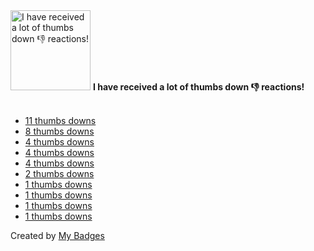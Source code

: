 <img src="https://my-badges.github.io/my-badges/thumbs-down.png" alt="I have received a lot of thumbs down 👎 reactions!" title="I have received a lot of thumbs down 👎 reactions!" width="128">
<strong>I have received a lot of thumbs down 👎 reactions!</strong>
<br><br>

- [11 thumbs downs](https://github.com/deployphp/deployer/issues/797#issuecomment-250968370)
- [8 thumbs downs](https://github.com/symfony/symfony/issues/25643)
- [4 thumbs downs](https://github.com/expr-lang/expr/issues/45)
- [4 thumbs downs](https://github.com/antonmedv/fx/issues/243)
- [4 thumbs downs](https://github.com/deployphp/deployer/issues/31#issuecomment-50598411)
- [2 thumbs downs](https://github.com/deployphp/deployer/issues/980)
- [1 thumbs downs](https://github.com/deployphp/deployer/issues/1400)
- [1 thumbs downs](https://github.com/deployphp/deployer/issues/1459)
- [1 thumbs downs](https://github.com/deployphp/deployer/issues/1460)
- [1 thumbs downs](https://github.com/taras-zak/tinyDB/issues/8)


Created by <a href="https://github.com/my-badges/my-badges">My Badges</a>